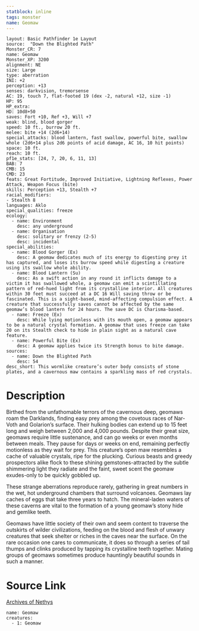 ```yaml
---
statblock: inline
tags: monster
name: Geomaw
---
```

```statblock
layout: Basic Pathfinder 1e Layout
source:  "Down the Blighted Path"
Monster_CR: 7
name: Geomaw
Monster_XP: 3200
alignment: NE
size: Large
type: aberration
INI: +2
perception: +13
senses: darkvision, tremorsense
AC: 19, touch 7, flat-footed 19 (dex -2, natural +12, size -1)
HP: 95
HP_extra: 
HD: 10d8+50
saves: Fort +10, Ref +3, Will +7
weak: blind, blood gorger
speed: 10 ft., burrow 20 ft.
melee: bite +14 (2d6+14)
special_attacks: blood lantern, fast swallow, powerful bite, swallow whole (2d6+14 plus 2d6 points of acid damage, AC 16, 10 hit points)
space: 10 ft.
reach: 10 ft.
pf1e_stats: [24, 7, 20, 6, 11, 13]
BAB: 7
CMB: 15
CMD: 23
feats: Great Fortitude, Improved Initiative, Lightning Reflexes, Power Attack, Weapon Focus (bite)
skills: Perception +13, Stealth +7
racial_modifiers:
- Stealth 8
languages: Aklo
special_qualities: freeze
ecology:
  - name: Environment
    desc: any underground
  - name: Organisation
    desc: solitary or frenzy (2-5)
    desc: incidental
special_abilities:
  - name: Blood Gorger (Ex)
    desc: A geomaw dedicates much of its energy to digesting prey it has captured, and loses its burrow speed while digesting a creature using its swallow whole ability.
  - name: Blood Lantern (Su)
    desc: As a swift action in any round it inflicts damage to a victim it has swallowed whole, a geomaw can emit a scintillating pattern of red-hued light from its crystalline interior. All creatures within 30 feet must succeed at a DC 16 Will saving throw or be fascinated. This is a sight-based, mind-affecting compulsion effect. A creature that successfully saves cannot be affected by the same geomaw’s blood lantern for 24 hours. The save DC is Charisma-based.
  - name: Freeze (Ex)
    desc: While lying motionless with its mouth open, a geomaw appears to be a natural crystal formation. A geomaw that uses freeze can take 20 on its Stealth check to hide in plain sight as a natural cave feature.
  - name: Powerful Bite (Ex)
    desc: A geomaw applies twice its Strength bonus to bite damage.
sources:
  - name: Down the Blighted Path
    desc: 54
desc_short: This wormlike creature’s outer body consists of stone plates, and a cavernous maw contains a sparkling mass of red crystals.
```
# Description
Birthed from the unfathomable terrors of the cavernous deep, geomaws roam the Darklands, finding easy prey among the covetous races of Nar-Voth and Golarion’s surface. Their hulking bodies can extend up to 15 feet long and weigh between 2,000 and 4,000 pounds. Despite their great size, geomaws require little sustenance, and can go weeks or even months between meals. They pause for days or weeks on end, remaining perfectly motionless as they wait for prey. This creature’s open maw resembles a cache of valuable crystals, ripe for the plucking. Curious beasts and greedy prospectors alike flock to these shining gemstones-attracted by the subtle shimmering light they radiate and the faint, sweet scent the geomaw exudes-only to be quickly gobbled up.

These strange aberrations reproduce rarely, gathering in great numbers in the wet, hot underground chambers that surround volcanoes. Geomaws lay caches of eggs that take three years to hatch. The mineral-laden waters of these caverns are vital to the formation of a young geomaw’s stony hide and gemlike teeth.

Geomaws have little society of their own and seem content to traverse the outskirts of wilder civilizations, feeding on the blood and flesh of unwary creatures that seek shelter or riches in the caves near the surface. On the rare occasion one cares to communicate, it does so through a series of tail thumps and clinks produced by tapping its crystalline teeth together. Mating groups of geomaws sometimes produce hauntingly beautiful sounds in such a manner.
# Source Link
[Archives of Nethys](https://aonprd.com/MonsterDisplay.aspx?ItemName=Geomaw)
```encounter-table
name: Geomaw
creatures:
  - 1: Geomaw
```
